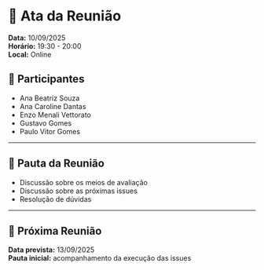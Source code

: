 # 📄 Ata da Reunião

**Data:** 10/09/2025  
**Horário:** 19:30 - 20:00  
**Local:** Online  

## 👥 Participantes
- Ana Beatriz Souza  
- Ana Caroline Dantas  
- Enzo Menali Vettorato  
- Gustavo Gomes  
- Paulo Vitor Gomes  

---

## 📌 Pauta da Reunião
- Discussão sobre os meios de avaliação  
- Discussão sobre as próximas issues  
- Resolução de dúvidas  

---

## 📅 Próxima Reunião
**Data prevista:** 13/09/2025  
**Pauta inicial:** acompanhamento da execução das issues  
